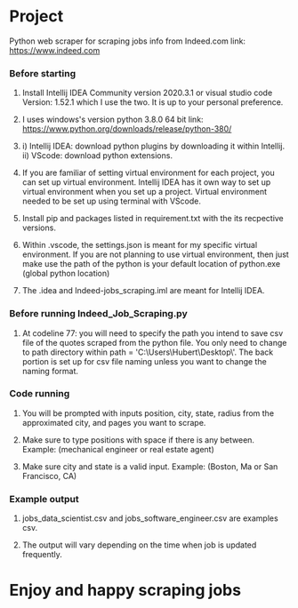 
# Project

Python web scraper for scraping jobs info from Indeed.com link: https://www.indeed.com

### Before starting

1) Install Intellij IDEA Community version 2020.3.1 or visual studio code Version: 1.52.1 which I use the two. It is up to your personal preference.

2) I uses windows's version python 3.8.0 64 bit link: https://www.python.org/downloads/release/python-380/

3) i) Intellij IDEA: download python plugins by downloading it within Intellij. 
   ii) VScode: download python extensions. 

4) If you are familiar of setting virtual environment for each project, you can set up virtual environment. Intellij IDEA has it own way to set up virtual environment when you set up a project. Virtual environment needed to be set up using terminal with VScode.

5) Install pip and packages listed in requirement.txt with the its recpective versions.

6) Within .vscode, the settings.json is meant for my specific virtual environment. If you are not planning to use virtual environment, then just make use the path of the python is your default location of python.exe (global python location)

7) The .idea and Indeed-jobs_scraping.iml are meant for Intellij IDEA.

### Before running Indeed_Job_Scraping.py

1) At codeline 77: you will need to specify the path you intend to save csv file of the quotes scraped from the python file. You only need to change to path directory within path = 'C:\\Users\\Hubert\\Desktop\\'. The back portion is set up for csv file naming unless you want to change the naming format.

### Code running

1) You will be prompted with inputs position, city, state, radius from the approximated city, and pages you want to scrape.

2) Make sure to type positions with space if there is any between. Example: (mechanical engineer or real estate agent)

3) Make sure city and state is a valid input. Example: (Boston, Ma or San Francisco, CA)

### Example output

1) jobs_data_scientist.csv and jobs_software_engineer.csv are examples csv.

2) The output will vary depending on the time when job is updated frequently.

# Enjoy and happy scraping jobs



